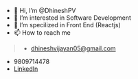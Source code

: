 - 👋 Hi, I’m @DhineshPV
- 👀 I’m interested in Software Development 
- 🌱 I’m specilized in Front End (Reactjs)
- 📫 How to reach me 
> * dhineshvijayan05@gmail.com
  * 9809714478
  * [LinkedIn](https://www.linkedin.com/in/Dhinesh986)

<!---
DhineshPV/DhineshPV is a ✨ special ✨ repository because its `README.md` (this file) appears on your GitHub profile.
You can click the Preview link to take a look at your changes.
--->
